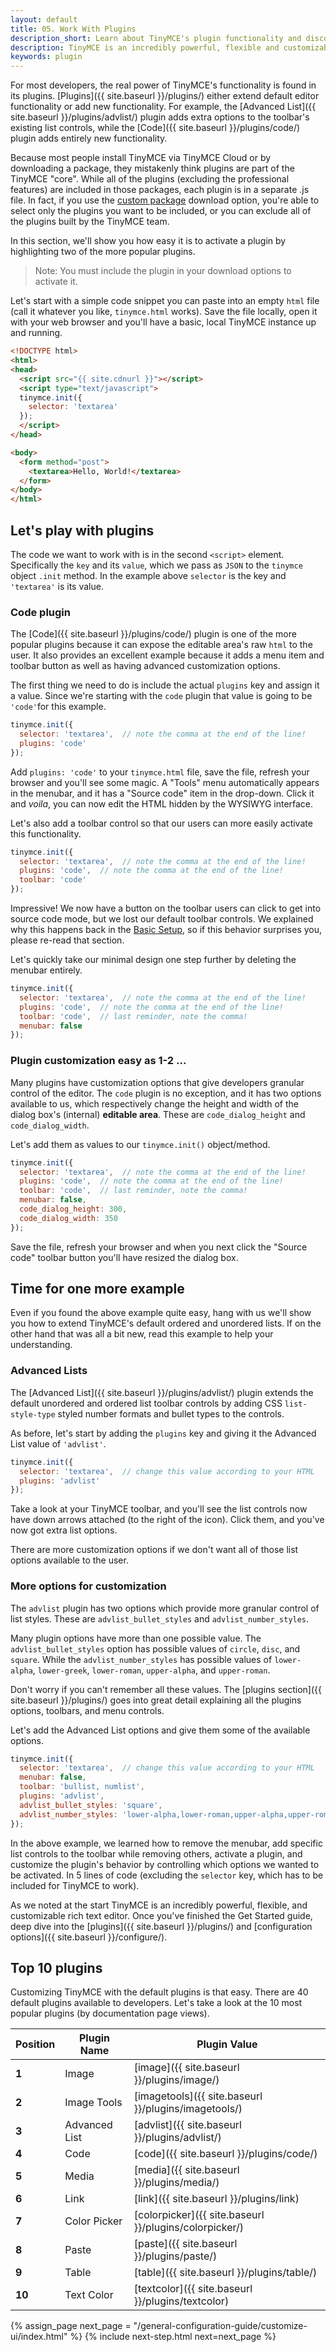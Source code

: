 ```yaml
---
layout: default
title: 05. Work With Plugins
description_short: Learn about TinyMCE's plugin functionality and discover our Top 10 plugins.
description: TinyMCE is an incredibly powerful, flexible and customizable rich text editor. In this section, we show you the power of plugins with several working examples.
keywords: plugin
---
```


For most developers, the real power of TinyMCE's functionality is found in its plugins. [Plugins]({{ site.baseurl }}/plugins/) either extend default editor functionality or add new functionality. For example, the [Advanced List]({{ site.baseurl }}/plugins/advlist/) plugin adds extra options to the toolbar's existing list controls, while the [Code]({{ site.baseurl }}/plugins/code/) plugin adds entirely new functionality.

Because most people install TinyMCE via TinyMCE Cloud or by downloading a package, they mistakenly think plugins are part of the TinyMCE "core". While all of the plugins (excluding the professional features) are included in those packages, each plugin is in a separate .js file. In fact, if you use the [custom package]({{site.get-tiny}}custom-builds/) download option, you're able to select only the plugins you want to be included, or you can exclude all of the plugins built by the TinyMCE team.

In this section, we'll show you how easy it is to activate a plugin by highlighting two of the more popular plugins.

> Note: You must include the plugin in your download options to activate it.

Let's start with a simple code snippet you can paste into an empty `html` file (call it whatever you like, `tinymce.html` works). Save the file locally, open it with your web browser and you'll have a basic, local TinyMCE instance up and running.

```html
<!DOCTYPE html>
<html>
<head>
  <script src="{{ site.cdnurl }}"></script>
  <script type="text/javascript">
  tinymce.init({
    selector: 'textarea'
  });
  </script>
</head>

<body>
  <form method="post">
    <textarea>Hello, World!</textarea>
  </form>
</body>
</html>
```


## Let's play with plugins

The code we want to work with is in the second `<script>` element. Specifically the `key` and its `value`, which we pass as `JSON` to the `tinymce` object `.init` method. In the example above `selector` is the key and `'textarea'` is its value.

### Code plugin

The [Code]({{ site.baseurl }}/plugins/code/) plugin is one of the more popular plugins because it can expose the editable area's raw `html` to the user. It also provides an excellent example because it adds a menu item and toolbar button as well as having advanced customization options.

The first thing we need to do is include the actual `plugins` key and assign it a value. Since we're starting with the `code` plugin that value is going to be `'code'`for this example.

```js
tinymce.init({
  selector: 'textarea',  // note the comma at the end of the line!
  plugins: 'code'
});
```

Add `plugins: 'code'` to your `tinymce.html` file, save the file, refresh your browser and you'll see some magic. A "Tools" menu automatically appears in the menubar, and it has a "Source code" item in the drop-down. Click it and *voila*, you can now edit the HTML hidden by the WYSIWYG interface.

Let's also add a toolbar control so that our users can more easily activate this functionality.

```js
tinymce.init({
  selector: 'textarea',  // note the comma at the end of the line!
  plugins: 'code',  // note the comma at the end of the line!
  toolbar: 'code'
});
```

Impressive! We now have a button on the toolbar users can click to get into source code mode, but we lost our default toolbar controls. We explained why this happens back in the [Basic Setup](../basic-setup/), so if this behavior surprises you, please re-read that section.

Let's quickly take our minimal design one step further by deleting the menubar entirely.

```js
tinymce.init({
  selector: 'textarea',  // note the comma at the end of the line!
  plugins: 'code',  // note the comma at the end of the line!
  toolbar: 'code',  // last reminder, note the comma!
  menubar: false
});
```

### Plugin customization easy as 1-2 ...

Many plugins have customization options that give developers granular control of the editor. The `code` plugin is no exception, and it has two options available to us, which respectively change the height and width of the dialog box's (internal) **editable area**. These are `code_dialog_height` and `code_dialog_width`.

Let's add them as values to our `tinymce.init()` object/method.

```js
tinymce.init({
  selector: 'textarea',  // note the comma at the end of the line!
  plugins: 'code',  // note the comma at the end of the line!
  toolbar: 'code',  // last reminder, note the comma!
  menubar: false,
  code_dialog_height: 300,
  code_dialog_width: 350
});
```

Save the file, refresh your browser and when you next click the "Source code" toolbar button you'll have resized the dialog box.


## Time for one more example

Even if you found the above example quite easy, hang with us we'll show you how to extend TinyMCE's default ordered and unordered lists. If on the other hand that was all a bit new, read this example to help your understanding.

### Advanced Lists

The [Advanced List]({{ site.baseurl }}/plugins/advlist/) plugin extends the default unordered and ordered list toolbar controls by adding CSS `list-style-type` styled number formats and bullet types to the controls.

As before, let's start by adding the `plugins` key and giving it the Advanced List value of `'advlist'`.

```js
tinymce.init({
  selector: 'textarea',  // change this value according to your HTML
  plugins: 'advlist'
});
```

Take a look at your TinyMCE toolbar, and you'll see the list controls now have down arrows attached (to the right of the icon). Click them, and you've now got extra list options.

There are more customization options if we don't want all of those list options available to the user.

### More options for customization

The `advlist` plugin has two options which provide more granular control of list styles. These are `advlist_bullet_styles` and `advlist_number_styles`.

Many plugin options have more than one possible value. The `advlist_bullet_styles` option has possible values of `circle`, `disc`, and `square`. While the `advlist_number_styles` has possible values of `lower-alpha`, `lower-greek`, `lower-roman`, `upper-alpha`, and `upper-roman`.

Don't worry if you can't remember all these values. The [plugins section]({{ site.baseurl }}/plugins/) goes into great detail explaining all the plugins options, toolbars, and menu controls.

Let's add the Advanced List options and give them some of the available options.

```js
tinymce.init({
  selector: 'textarea',  // change this value according to your HTML
  menubar: false,
  toolbar: 'bullist, numlist',
  plugins: 'advlist',
  advlist_bullet_styles: 'square',
  advlist_number_styles: 'lower-alpha,lower-roman,upper-alpha,upper-roman'
});
```

In the above example, we learned how to remove the menubar, add specific list controls to the toolbar while removing others, activate a plugin, and customize the plugin's behavior by controlling which options we wanted to be activated. In 5 lines of code (excluding the `selector` key, which has to be included for TinyMCE to work).

As we noted at the start TinyMCE is an incredibly powerful, flexible, and customizable rich text editor. Once you've finished the Get Started guide, deep dive into the [plugins]({{ site.baseurl }}/plugins/) and [configuration options]({{ site.baseurl }}/configure/).


## Top 10 plugins

Customizing TinyMCE with the default plugins is that easy. There are 40 default plugins available to developers. Let's take a look at the 10 most popular plugins (by documentation page views).

| Position | Plugin Name   | Plugin Value |
|----------|---------------|--------------|
| **1**    | Image         | [image]({{ site.baseurl }}/plugins/image/) |
| **2**    | Image Tools   | [imagetools]({{ site.baseurl }}/plugins/imagetools/) |
| **3**    | Advanced List | [advlist]({{ site.baseurl }}/plugins/advlist/) |
| **4**    | Code          | [code]({{ site.baseurl }}/plugins/code/) |
| **5**    | Media         | [media]({{ site.baseurl }}/plugins/media/) |
| **6**    | Link          | [link]({{ site.baseurl }}/plugins/link) |
| **7**    | Color Picker  | [colorpicker]({{ site.baseurl }}/plugins/colorpicker/) |
| **8**    | Paste         | [paste]({{ site.baseurl }}/plugins/paste/) |
| **9**    | Table         | [table]({{ site.baseurl }}/plugins/table/) |
| **10**   | Text Color    | [textcolor]({{ site.baseurl }}/plugins/textcolor) |

{% assign_page next_page = "/general-configuration-guide/customize-ui/index.html" %}
{% include next-step.html next=next_page %}
